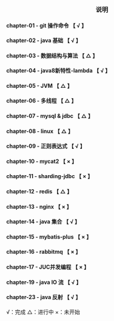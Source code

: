 <h3 style="text-align: center">说明</h3>

#### chapter-01 - git 操作命令         【 √ 】
#### chapter-02 - java 基础           【 √ 】
#### chapter-03 - 数据结构与算法        【 △ 】
#### chapter-04 - java8新特性-lambda   【 √ 】
#### chapter-05 - JVM                 【 △ 】
#### chapter-06 - 多线程               【 △ 】
#### chapter-07 - mysql & jdbc        【 △ 】
#### chapter-08 - linux              【 △ 】
#### chapter-09 - 正则表达式            【 √ 】
#### chapter-10 - mycat2            【 × 】
#### chapter-11 - sharding-jdbc       【 × 】
#### chapter-12 - redis              【 △ 】
#### chapter-13 - nginx              【 × 】
#### chapter-14 - java 集合           【 √ 】
#### chapter-15 - mybatis-plus        【 × 】
#### chapter-16 - rabbitmq           【 × 】
#### chapter-17 - JUC并发编程           【 × 】
#### chapter-19 - java IO 流         【 √ 】
#### chapter-23 - java 反射          【 √ 】


√：完成
△：进行中
×：未开始